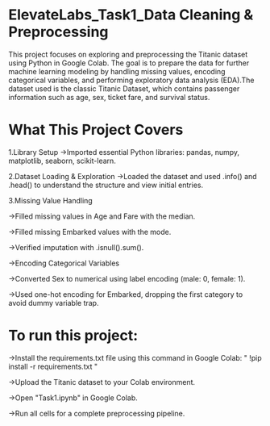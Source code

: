 # ElevateLabs_Task1_Data Cleaning & Preprocessing
This project focuses on exploring and preprocessing the Titanic dataset using Python in Google Colab. The goal is to prepare the data for further machine learning modeling by handling missing values, encoding categorical variables, and performing exploratory data analysis (EDA).The dataset used is the classic Titanic Dataset, which contains passenger information such as age, sex, ticket fare, and survival status.

# What This Project Covers
1.Library Setup
->Imported essential Python libraries: pandas, numpy, matplotlib, seaborn, scikit-learn.

2.Dataset Loading & Exploration
->Loaded the dataset and used .info() and .head() to understand the structure and view initial entries.

3.Missing Value Handling

->Filled missing values in Age and Fare with the median.

->Filled missing Embarked values with the mode.

->Verified imputation with .isnull().sum().

->Encoding Categorical Variables

->Converted Sex to numerical using label encoding (male: 0, female: 1).

->Used one-hot encoding for Embarked, dropping the first category to avoid dummy variable trap.

# To run this project:

->Install the requirements.txt file using this command in Google Colab: " !pip install -r requirements.txt "

->Upload the Titanic dataset to your Colab environment.

->Open "Task1.ipynb" in Google Colab.

->Run all cells for a complete preprocessing pipeline.
